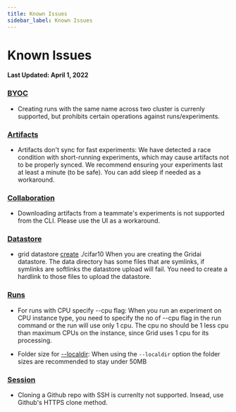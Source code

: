 ```yaml
---
title: Known Issues
sidebar_label: Known Issues
---
```



# Known Issues
#### Last Updated: April 1, 2022

### [BYOC](https://docs.grid.ai/platform/custom-cloud-credentials/byoc)
* Creating runs with the same name across two cluster is currenly supported, but prohibits certain operations against runs/experiments.

### [Artifacts](https://docs.grid.ai/features/runs/artifacts)
* Artifacts don't sync for fast experiments: We have detected a race condition with short-running experiments, which may cause artifacts not to be properly synced. We recommend ensuring your experiments last at least a minute (to be safe). You can add sleep if needed as a workaround.


### [Collaboration](https://docs.grid.ai/platform/collaboration)
* Downloading artifacts from a teammate's experiments is not supported from the CLI. Please use the UI as a workaround.

### [Datastore](https://docs.grid.ai/features/datastores)
* grid datastore [create](https://docs.grid.ai/features/datastores/create) ./cifar10
When you are creating the Gridai datastore. The data directory has some files that are symlinks, if symlinks are softlinks the datastore upload will fail. You need to create a hardlink to those files to upload the datastore.


### [Runs](https://docs.grid.ai/features/runs)
* For runs with CPU specify --cpu flag: When you run an experiment on CPU instance type, you need to specify the no of --cpu flag in the run command or the run will use only 1 cpu. The cpu no should be 1 less cpu than maximum CPUs on the instance, since Grid uses 1 cpu for its processing.

* Folder size for [--localdir](https://docs.grid.ai/features/runs/localdir): When using the `--localdir` option the folder sizes are recommended to stay under 50MB

### [Session](https://docs.grid.ai/features/sessions)
* Cloning a Github repo with SSH is currenlty not supported. Insead, use Github's HTTPS clone method.
